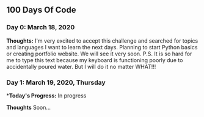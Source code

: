 ## 100 Days Of Code

### Day 0: March 18, 2020
 
**Thoughts:** I'm very excited to accept this challenge and searched for topics and languages I want to learn the next days. Planning to start Python basics or creating portfolio website. We will see it very soon.                                                P.S. It is so hard for me to type this text because my keyboard is functioning poorly due to accidentally poured water. But I will do it no matter WHAT!!!

### Day 1: March 19, 2020, Thursday
***Today's Progress:** In progress

**Thoughts** Soon...
